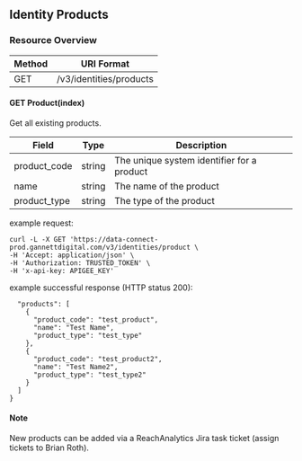 ## Identity Products
### Resource Overview

| Method | URI Format |
|---|---|
| GET | /v3/identities/products
#### GET Product(index)

Get all existing products.

|Field|Type|Description|
|---|---|---|
|product_code|string|The unique system identifier for a product|
|name|string|The name of the product|
|product_type|string|The type of the product|

example request:

```
curl -L -X GET 'https://data-connect-prod.gannettdigital.com/v3/identities/product \
-H 'Accept: application/json' \
-H 'Authorization: TRUSTED_TOKEN' \
-H 'x-api-key: APIGEE_KEY'
```

example successful response (HTTP status 200):
```
  "products": [
    {
      "product_code": "test_product",
      "name": "Test Name",
      "product_type": "test_type"
    },
    {
      "product_code": "test_product2",
      "name": "Test Name2",
      "product_type": "test_type2"
    }
  ]
}
```
#### Note
New products can be added via a ReachAnalytics Jira task ticket (assign tickets to Brian Roth).
